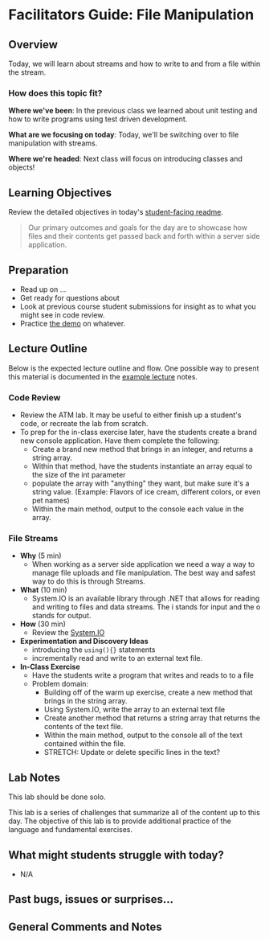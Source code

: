 # Facilitators Guide: File Manipulation

## Overview

Today, we will learn about streams and how to write to and from a file within the stream. 

### How does this topic fit?

**Where we've been**:
In the previous class we learned about unit testing and how to write programs using test driven development.

**What are we focusing on today**:
Today, we'll be switching over to file manipulation with streams.

**Where we're headed**:
Next class will focus on introducing classes and objects!

## Learning Objectives

Review the detailed objectives in today's [student-facing readme](../README.md).

> Our primary outcomes and goals for the day are to showcase how files and their contents get passed back and forth within a server side application.

## Preparation

- Read up on ...
- Get ready for questions about
- Look at previous course student submissions for insight as to what you might see in code review.
- Practice [the demo](../demo/demo-name) on whatever.

## Lecture Outline

Below is the expected lecture outline and flow. One possible way to present this material is documented in the [example lecture](../LECTURE-NOTES.md) notes.

### Code Review

- Review the ATM lab. It may be useful to either finish up a student's code, or recreate the lab from scratch.
- To prep for the in-class exercise later, have the students create a brand new console application. Have them complete the following:
	- Create a brand new method that brings in an integer, and returns a string array. 
	- Within that method, have the students instantiate an array equal to the size of the int parameter
	- populate the array with "anything" they want, but make sure it's a string value. (Example: Flavors of ice cream, different colors, or even pet names)
	- Within the main method, output to the console each value in the array. 

### File Streams

- **Why** (5 min)
  - When working as a server side application we need a way a way to manage file uploads and file manipulation. The best way and safest way to do this is through Streams. 
- **What** (10 min)
  - System.IO is an available library through .NET that allows for reading and writing to files and data streams. The i stands for input and the o stands for output.
- **How** (30 min)
  - Review the [System.IO](/Resources/System.IO)
- **Experimentation and Discovery Ideas**
  - introducing the `using(){}` statements
  - incrementally read and write to an external text file. 
- **In-Class Exercise**
  - Have the students write a program that writes and reads to to a file
  - Problem domain:
	- Building off of the warm up exercise, create a new method that brings in the string array.
	- Using System.IO, write the array to an external text file
	- Create another method that returns a string array that returns the contents of the text file.
	- Within the main method, output to the console all of the text contained within the file.
	- STRETCH: Update or delete specific lines in the text?
	

## Lab Notes

This lab should be done solo.

This lab is a series of challenges that summarize all of the content up to this day. The objective of this lab is to provide additional practice of the language and fundamental exercises. 

## What might students struggle with today?

- N/A

## Past bugs, issues or surprises...

## General Comments and Notes
